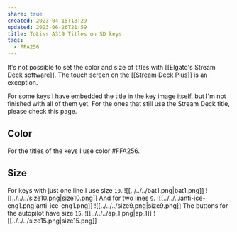 ```yaml
---
share: true
created: 2023-04-15T18:29
updated: 2023-06-26T21:59
title: ToLiss A319 Titles on SD keys
tags:
  - FFA256
---
```


It's not possible to set the color and size of titles with [[Elgato's Stream Deck software]]. The touch screen on the [[Stream Deck Plus]] is an exception.

For some keys I have embedded the title in the key image itself, but I'm not finished with all of them yet. For the ones that still use the Stream Deck title, please check this page.

## Color
For the titles of the keys I use color #FFA256. 

## Size
For keys with just one line I use size `10`.
![[../../../bat1.png|bat1.png]]
![[../../../size10.png|size10.png]]
And for two lines `9`.
![[../../../anti-ice-eng1.png|anti-ice-eng1.png]]
![[../../../size9.png|size9.png]]
The buttons for the autopilot have size `15`.
![[../../../ap_1.png|ap_1]]
![[../../../size15.png|size15.png]]
